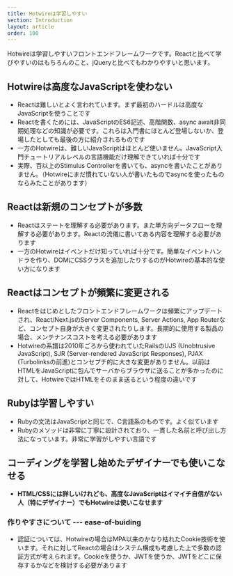 ```yaml
---
title: Hotwireは学習しやすい
section: Introduction
layout: article
order: 100
---
```


Hotwireは学習しやすいフロントエンドフレームワークです。Reactと比べて学びやすいのはもちろんのこと、jQueryと比べてもわかりやすいと思います。

## Hotwireは高度なJavaScriptを使わない

* Reactは難しいとよく言われています。まず最初のハードルは高度なJavaScriptを使うことです
* Reactを書くためには、JavaScriptのES6記述、高階関数、async await非同期処理などの知識が必要です。これらは入門書にほとんど登場しないか、登場したとしても最後の方に紹介されるものです
* 一方のHotwireは、難しいJavaScriptはほとんど使いません。JavaScript入門チュートリアルレベルの言語機能だけ理解できていれば十分です
* 実際、百以上のStimulus Controllerを書いても、asyncを書いたことがありません。（Hotwireにまだ慣れていない人が書いたものでasyncを使ったものならみたことがあります）

## Reactは新規のコンセプトが多数

* Reactはステートを理解する必要があります。また単方向データフローを理解する必要があります。Reactの流儀に書いてある内容を理解する必要があります
* 一方のHotwireはイベントだけ知っていれば十分です。簡単なイベントハンドラを作り、DOMにCSSクラスを追加したりするのがHotwireの基本的な使い方になります

## Reactはコンセプトが頻繁に変更される

* Reactをはじめとしたフロントエンドフレームワークは頻繁にアップデートされ、React/Next.jsのServer Components, Server Actions, App Routerなど、コンセプト自身が大きく変更されたりします。長期的に使用する製品の場合、メンテナンスコストを考える必要があります
* Hotwireの系譜は2010年ごろから使われていたRailsのUJS (Unobtrusive JavaScript), SJR (Server-rendered JavaScript Responses), PJAX (Turbolinksの前進)とコンセプチ的に大きな変更がありません。以前はHTMLをJavaScriptに包んでサーバからブラウザに送ることが多かったのに対して、HotwireではHTMLをそのまま送るという程度の違いです

## Rubyは学習しやすい

* Rubyの文法はJavaScriptと同じで、C言語系のものです。よく似ています
* Rubyのメソッドは非常に丁寧に設計されており、一貫した名前と呼び出し方法になっています。非常に学習がしやすい言語です

## コーディングを学習し始めたデザイナーでも使いこなせる

* **HTML/CSSには詳しいけれども、高度なJavaScriptはイマイチ自信がない人（特にデザイナー）でもHotwireは使いこなせます**

### 作りやすさについて --- ease-of-buiding

* 認証については、Hotwireの場合はMPA以来のかなり枯れたCookie技術を使います。それに対してReactの場合はシステム構成も考慮した上で多数の認証方式が考えられます。Cookieを使うか、JWTを使うか、JWTをどこに保存するかなどを検討する必要があります

